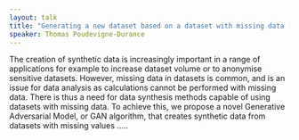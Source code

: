```yaml
---
layout: talk
title: "Generating a new dataset based on a dataset with missing data (using AI)"
speaker: Thomas Poudevigne-Durance
---
```


The creation of synthetic data is increasingly important in a range of applications for example to increase dataset volume or to anonymise sensitive datasets. However, missing data in datasets is common, and is an issue for data analysis as calculations cannot be performed with missing data. There is thus a need for data synthesis methods capable of using datasets with missing data.
To achieve this, we propose a novel Generative Adversarial Model, or GAN algorithm, that creates synthetic data from datasets with missing values .....
